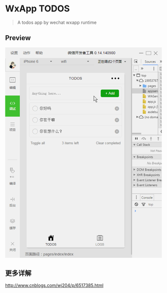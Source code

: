 # WxApp TODOS

> A todos app by wechat wxapp runtime

## Preview

![TODOS](./preview.gif)

## 更多详解
http://www.cnblogs.com/wj204/p/6517385.html
